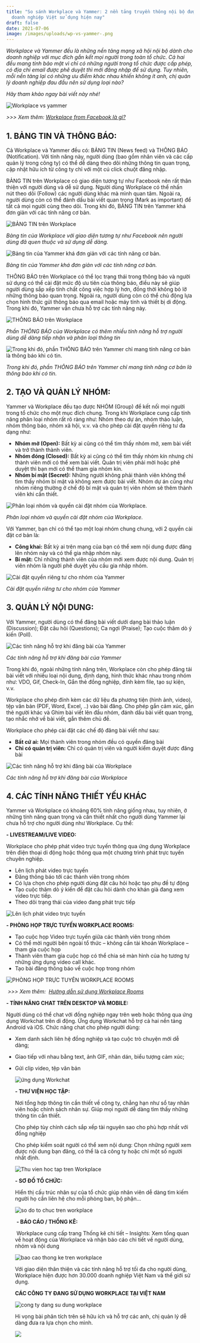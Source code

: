 ```yaml
---
title: "So sánh Workplace và Yammer: 2 nền tảng truyền thông nội bộ được các
  doanh nghiệp Việt sử dụng hiện nay"
draft: false
date: 2021-07-06
image: /images/uploads/wp-vs-yammer-.png
---
```

*Workplace và Yammer đều là những nền tảng mạng xã hội nội bộ dành cho doanh nghiệp với mục đích gắn kết mọi người trong toàn tổ chức. Cả hai đều mang tính bảo mật vì chỉ có những người trong tổ chức được cấp phép, có địa chỉ email được phê duyệt thì mới đăng nhập để sử dụng. Tuy nhiên, mỗi nền tảng lại có những ưu điểm khác nhau khiến không ít anh, chị quản lý doanh nghiệp đau đầu nên sử dụng loại nào?*

*Hãy tham khảo ngay bài viết này nhé!*

![Workplace vs yammer](/images/uploads/wp-vs-yammer-copy.png "So sánh Workplace và Yammer")

<!--StartFragment-->

*\>>> Xem thêm: [Workplace from Facebook là gì?](https://business.anphabe.com/post/2021-05-21-workplace-from-facebook-l%C3%A0-g%C3%AC/)*

## 1. BẢNG TIN VÀ THÔNG BÁO: 

Cả Workplace và Yammer đều có: BẢNG TIN (News feed) và THÔNG BÁO (Notification). Với tính năng này, người dùng (bao gồm nhân viên và các cấp quản lý trong công ty) có thể dễ dàng theo dõi những thông tin quan trọng, cập nhật hữu ích từ công ty chỉ với một cú click chuột đăng nhập.

BẢNG TIN trên Workplace có giao diện tương tự như Facebook nên rất thân thiện với người dùng và dễ sử dụng. Người dùng Workplace có thể nhấn nút theo dõi (Follow) các người dùng khác mà mình quan tâm. Ngoài ra, người dùng còn có thể đánh dấu bài viết quan trọng (Mark as important) để tất cả mọi người cùng theo dõi. Trong khi đó, BẢNG TIN trên Yammer khá đơn giản với các tính năng cơ bản.      

![BẢNG TIN trên Workplace](/images/uploads/bang-tin-workplace.png "BẢNG TIN trên Workplace")

*Bảng tin của Workplace với giao diện tương tự như Facebook nên người dùng đã quen thuộc và sử dụng dễ dàng.*

![Bảng tin của Yammer khá đơn giản với các tính năng cơ bản.](/images/uploads/bang-tin-yammer.png "Bảng tin của Yammer khá đơn giản với các tính năng cơ bản.")

*Bảng tin của Yammer khá đơn giản với các tính năng cơ bản.*

THÔNG BÁO trên Workplace có thể lọc trạng thái trong thông báo và người sử dụng có thể cài đặt mức độ ưu tiên của thông báo, điều này sẽ giúp người dùng sắp xếp tính chất công việc hợp lý hơn, đồng thời không bỏ lỡ những thông báo quan trọng. Ngoài ra, người dùng còn có thể chủ động lựa chọn hình thức gửi thông báo qua email hoặc máy tính và thiết bị di động. Trong khi đó, Yammer vẫn chưa hỗ trợ các tính năng này.   

![THÔNG BÁO trên Workplace ](/images/uploads/thong-bao-tren-workplace.png "THÔNG BÁO trên Workplace ")

<!--StartFragment-->

*Phần THÔNG BÁO của Workplace có thêm nhiều tính năng hỗ trợ người dùng dễ dàng tiếp nhận và phân loại thông tin*  

<!--EndFragment-->

![Trong khi đó, phần THÔNG BÁO trên Yammer chỉ mang tính năng cơ bản là thông báo khi có tin.](/images/uploads/thong-bao-tren-yammer.png "Trong khi đó, phần THÔNG BÁO trên Yammer chỉ mang tính năng cơ bản là thông báo khi có tin.")

<!--StartFragment-->

*Trong khi đó, phần THÔNG BÁO trên Yammer chỉ mang tính năng cơ bản là thông báo khi có tin.*

<!--EndFragment-->

<!--StartFragment-->

## 2. TẠO VÀ QUẢN LÝ NHÓM: 

Yammer và Workplace đều tạo được NHÓM (Group) để kết nối mọi người trong tổ chức cho một mục đích chung. Trong khi Workplace cung cấp tính năng phân loại nhóm rất rõ ràng như: Nhóm theo dự án, nhóm thảo luận, nhóm thông báo, nhóm xã hội, v.v. và cho phép cài đặt quyền riêng tư đa dạng như: 

* **Nhóm mở (Open):** Bất kỳ ai cũng có thể tìm thấy nhóm mở, xem bài viết và trở thành thành viên.
* **Nhóm đóng (Closed):** Bất kỳ ai cũng có thể tìm thấy nhóm kín nhưng chỉ thành viên mới có thể xem bài viết. Quản trị viên phải mời hoặc phê duyệt thì bạn mới có thể tham gia nhóm kín.
* **Nhóm bí mật (Secret):** Những người không phải thành viên không thể tìm thấy nhóm bí mật và không xem được bài viết. Nhóm dự án cũng như nhóm riêng thường ở chế độ bí mật và quản trị viên nhóm sẽ thêm thành viên khi cần thiết.  

<!--EndFragment-->

![Phân loại nhóm và quyền cài đặt nhóm của Workplace.](/images/uploads/nhom-tren-workplace.png "Phân loại nhóm và quyền cài đặt nhóm của Workplace.")

<!--StartFragment-->

*Phân loại nhóm và quyền cài đặt nhóm của Workplace.*

<!--EndFragment-->

<!--StartFragment-->

Với Yammer, bạn chỉ có thể tạo một loại nhóm chung chung, với 2 quyền cài đặt cơ bản là:

* **Công khai:** Bất kỳ ai trên mạng của bạn có thể xem nội dung được đăng lên nhóm này và có thể gia nhập nhóm này. 
* **Bí mật:** Chỉ những thành viên của nhóm mới xem được nội dung. Quản trị viên nhóm là người phê duyệt yêu cầu gia nhập nhóm.

<!--EndFragment-->

![Cài đặt quyền riêng tư cho nhóm của Yammer](/images/uploads/nhom-tren-yammer.png "Cài đặt quyền riêng tư cho nhóm của Yammer")

<!--StartFragment-->

*Cài đặt quyền riêng tư cho nhóm của Yammer*

<!--EndFragment-->

<!--StartFragment-->

## 3. QUẢN LÝ NỘI DUNG: 

Với Yammer, người dùng có thể đăng bài viết dưới dạng bài thảo luận (Discussion); Đặt câu hỏi (Questions); Ca ngợi (Praise); Tạo cuộc thăm dò ý kiến (Poll).

![Các tính năng hỗ trợ khi đăng bài của Yammer](/images/uploads/tinh-nang-tren-yammer.png "Các tính năng hỗ trợ khi đăng bài của Yammer")

<!--StartFragment-->

*Các tính năng hỗ trợ khi đăng bài của Yammer*

<!--EndFragment-->

<!--StartFragment-->

Trong khi đó, ngoài những tính năng trên, Workplace còn cho phép đăng tải bài viết với nhiều loại nội dung, định dạng, hình thức khác nhau trong nhóm như: VDO, Gif, Check-In, Gắn thẻ đồng nghiệp, đính kèm file, tạo sự kiện, v.v. 

Workplace cho phép đính kèm các dữ liệu đa phương tiện (hình ảnh, video), tệp văn bản (PDF, Word, Excel, ..) vào bài đăng. Cho phép gắn cảm xúc, gắn thẻ người khác và Ghim bài viết lên đầu nhóm, đánh dấu bài viết quan trọng, tạo nhắc nhở về bài viết, gắn thêm chủ đề.

Workplace cho phép cài đặt các chế độ đăng bài viết như sau: 

* **Bất cứ ai:** Mọi thành viên trong nhóm đều có quyền đăng bài  
* **Chỉ có quản trị viên:** Chỉ có quản trị viên và người kiểm duyệt được đăng bài 

<!--EndFragment-->

![Các tính năng hỗ trợ khi đăng bài của Workplace](/images/uploads/tinh-nang-tren-workplace.png "Các tính năng hỗ trợ khi đăng bài của Workplace")

<!--StartFragment-->

*Các tính năng hỗ trợ khi đăng bài của Workplace*

<!--EndFragment-->

<!--StartFragment-->

## 4. CÁC TÍNH NĂNG THIẾT YẾU KHÁC

Yammer và Workplace có khoảng 60% tính năng giống nhau, tuy nhiên, ở những tính năng quan trọng và cần thiết nhất cho người dùng Yammer lại chưa hỗ trợ cho người dùng như Workplace. Cụ thể:

**\- LIVESTREAM/LIVE VIDEO:**

Workplace cho phép phát video trực tuyến thông qua ứng dụng Workplace trên điện thoại di động hoặc thông qua một chương trình phát trực tuyến chuyên nghiệp. 

* Lên lịch phát video trực tuyến 
* Đăng thông báo tới các thành viên trong nhóm 
* Có lựa chọn cho phép người dùng đặt câu hỏi hoặc tạo phụ đề tự động 
* Tạo cuộc thăm dò ý kiến để đặt câu hỏi dành cho khán giả đang xem video trực tiếp. 
* Theo dõi trạng thái của video đang phát trực tiếp 

<!--EndFragment-->

![Lên lịch phát video trực tuyến](/images/uploads/live-tren-workplace.jpg "Lên lịch phát video trực tuyến")

<!--StartFragment-->

**\- PHÒNG HỌP TRỰC TUYẾN WORKPLACE ROOMS:** 

* Tạo cuộc họp Video trực tuyến giữa các thành viên trong nhóm 
* Có thể mời người bên ngoài tổ thức – không cần tài khoản Workplace – tham gia cuộc họp 
* Thành viên tham gia cuộc họp có thể chia sẻ màn hình của họ tương tự những ứng dụng video call khác. 
* Tạo bài đăng thông báo về cuộc họp trong nhóm 

<!--EndFragment-->

![**PHÒNG HỌP TRỰC TUYẾN WORKPLACE ROOMS**](/images/uploads/workplace-room.png "**PHÒNG HỌP TRỰC TUYẾN WORKPLACE ROOMS**")



<!--StartFragment-->

 *\>>> Xem thêm:  [Hướng dẫn sử dụng Workplace Rooms](https://www.anphabe.com/discussions/questions-answers/q/huong-dan-su-dung-workplace-rooms/35142/answer)*

**\- TÍNH NĂNG CHAT TRÊN DESKTOP VÀ MOBILE:** 

Người dùng có thể chat với đồng nghiệp ngay trên web hoặc thông qua ứng dụng Workchat trên di động. Ứng dụng Workchat hỗ trợ cả hai nền tảng Android và iOS. Chức năng chat cho phép người dùng: 

* Xem danh sách liên hệ đồng nghiệp và tạo cuộc trò chuyện mới dễ dàng; 
* Giao tiếp với nhau bằng text, ảnh GIF, nhãn dán, biểu tượng cảm xúc;  
* Gửi clip video, tệp văn bản 

  ![ứng dụng Workchat](/images/uploads/chat-tren-workplace.jpg "ứng dụng Workchat")

  <!--StartFragment-->

  **\- THƯ VIỆN HỌC TẬP:**  

  Nơi tổng hợp thông tin cần thiết về công ty, chẳng hạn như sổ tay nhân viên hoặc chính sách nhân sự. Giúp mọi người dễ dàng tìm thấy những thông tin cần thiết.  

  Cho phép tùy chỉnh cách sắp xếp tài nguyên sao cho phù hợp nhất với đồng nghiệp 

  Cho phép kiểm soát người có thể xem nội dung: Chọn những người xem được nội dung bạn đăng, có thể là cả công ty hoặc chỉ một số người nhất định. 

  <!--EndFragment-->

  ![Thu vien hoc tap tren Workplace ](/images/uploads/thu-vien-kien-thuc-workplace.png "Thu vien hoc tap tren Workplace ")

  <!--StartFragment-->

  **\- SƠ ĐỒ TỔ CHỨC:** 

  Hiển thị cấu trúc nhân sự của tổ chức giúp nhân viên dễ dàng tìm kiếm người họ cần liên hệ cho mỗi phòng ban, bộ phận… 

  <!--EndFragment-->

  ![so do to chuc tren workplace ](/images/uploads/so-do-to-chuc-tren-workplace.jpg "so do to chuc tren workplace ")

  <!--StartFragment-->

   **\- BÁO CÁO / THỐNG KÊ:** 

   Workplace cung cấp trang Thống kê chi tiết – Insights: Xem tổng quan về hoạt động của Workplace và nhận báo cáo chi tiết về người dùng, nhóm và nội dung

  <!--EndFragment-->

  ![bao cao thong ke tren workplace](/images/uploads/bao-cao-thong-ke-tren-workplace.png "bao cao thong ke tren workplace")

  <!--StartFragment-->

  Với giao diện thân thiện và các tính năng hỗ trợ tối đa cho người dùng, Workplace hiện được hơn 30.000 doanh nghiệp Việt Nam và thế giới sử dụng. 

  **CÁC CÔNG TY ĐANG SỬ DỤNG WORKPLACE TẠI VIỆT NAM** 

  <!--EndFragment-->

  ![cong ty dang su dung workplace](/images/uploads/cong-ty-dang-su-dung-workplace.png "cong ty dang su dung workplace")

  Hi vọng bài phân tích trên sẽ hữu ích và hỗ trợ các anh, chị quản lý dễ dàng đưa ra lựa chọn cho mình.

  ![](/images/uploads/workplace-anphabe.png)